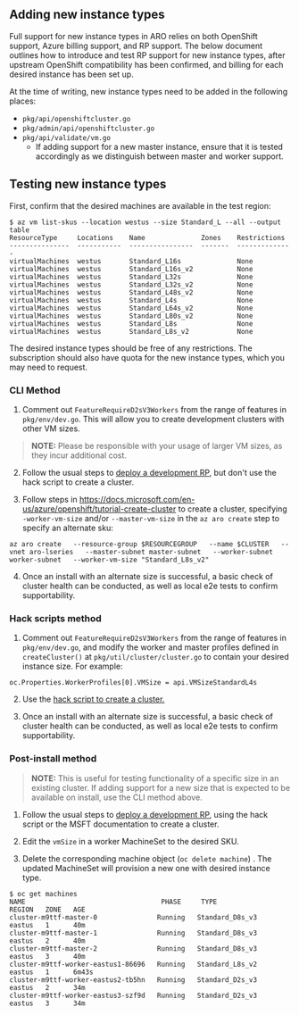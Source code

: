 ## Adding new instance types

Full support for new instance types in ARO relies on both OpenShift support, Azure billing support, and RP support. The below document outlines how to introduce and test RP support for new instance types, after upstream OpenShift compatibility has been confirmed, and billing for each desired instance has been set up.

At the time of writing, new instance types need to be added in the following places:

- `pkg/api/openshiftcluster.go`
- `pkg/admin/api/openshiftcluster.go`
- `pkg/api/validate/vm.go`
    - If adding support for a new master instance, ensure that it is tested accordingly as we distinguish between master and worker support.

## Testing new instance types

First, confirm that the desired machines are available in the test region:
~~~
$ az vm list-skus --location westus --size Standard_L --all --output table
ResourceType     Locations    Name              Zones    Restrictions
---------------  -----------  ----------------  -------  --------------
virtualMachines  westus       Standard_L16s              None
virtualMachines  westus       Standard_L16s_v2           None
virtualMachines  westus       Standard_L32s              None
virtualMachines  westus       Standard_L32s_v2           None
virtualMachines  westus       Standard_L48s_v2           None
virtualMachines  westus       Standard_L4s               None
virtualMachines  westus       Standard_L64s_v2           None
virtualMachines  westus       Standard_L80s_v2           None
virtualMachines  westus       Standard_L8s               None
virtualMachines  westus       Standard_L8s_v2            None
~~~
The desired instance types should be free of any restrictions. The subscription should also have quota for the new instance types, which you may need to request.

### CLI Method

1) Comment out `FeatureRequireD2sV3Workers` from the range of features in `pkg/env/dev.go`. This will allow you to create development clusters with other VM sizes.

> __NOTE:__ Please be responsible with your usage of larger VM sizes, as they incur additional cost.

2) Follow the usual steps to [deploy a development RP](https://github.com/Azure/ARO-RP/blob/master/docs/deploy-development-rp.md), but don't use the hack script to create a cluster.

3) Follow steps in https://docs.microsoft.com/en-us/azure/openshift/tutorial-create-cluster to create a cluster, specifying `-worker-vm-size` and/or `--master-vm-size` in the `az aro create` step to specify an alternate sku:

~~~
az aro create   --resource-group $RESOURCEGROUP   --name $CLUSTER   --vnet aro-lseries   --master-subnet master-subnet   --worker-subnet worker-subnet   --worker-vm-size "Standard_L8s_v2"
~~~

4) Once an install with an alternate size is successful, a basic check of cluster health can be conducted, as well as local e2e tests to confirm supportability.

### Hack scripts method

1) Comment out `FeatureRequireD2sV3Workers` from the range of features in `pkg/env/dev.go`, and modify the worker and master profiles defined in `createCluster()` at `pkg/util/cluster/cluster.go` to contain your desired instance size. For example:
~~~
oc.Properties.WorkerProfiles[0].VMSize = api.VMSizeStandardL4s
~~~

2) Use the [hack script to create a cluster.](https://github.com/cadenmarchese/ARO-RP/blob/master/docs/deploy-development-rp.md#run-the-rp-and-create-a-cluster)

3) Once an install with an alternate size is successful, a basic check of cluster health can be conducted, as well as local e2e tests to confirm supportability.

### Post-install method

> __NOTE:__ This is useful for testing functionality of a specific size in an existing cluster. If adding support for a new size that is expected to be available on install, use the CLI method above.

1)  Follow the usual steps to [deploy a development RP](https://github.com/Azure/ARO-RP/blob/master/docs/deploy-development-rp.md), using the hack script or the MSFT documentation to create a cluster. 

2) Edit the `vmSize` in a worker MachineSet to the desired SKU.

3) Delete the corresponding machine object (`oc delete machine`) . The updated MachineSet will provision a new one with desired instance type.
~~~
$ oc get machines
NAME                                  PHASE     TYPE              REGION   ZONE   AGE
cluster-m9ttf-master-0               Running   Standard_D8s_v3   eastus   1      40m
cluster-m9ttf-master-1               Running   Standard_D8s_v3   eastus   2      40m
cluster-m9ttf-master-2               Running   Standard_D8s_v3   eastus   3      40m
cluster-m9ttf-worker-eastus1-86696   Running   Standard_L8s_v2   eastus   1      6m43s
cluster-m9ttf-worker-eastus2-tb5hn   Running   Standard_D2s_v3   eastus   2      34m
cluster-m9ttf-worker-eastus3-szf9d   Running   Standard_D2s_v3   eastus   3      34m
~~~